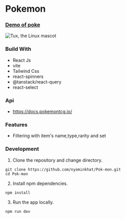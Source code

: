 # Pokemon


### [Demo of poke](https://poke-show.netlify.app/)

![Tux, the Linux mascot](https://res.cloudinary.com/nyominkhat/image/upload/v1680484113/FireShot_Capture_002_-_Vite_React_-_127.0.0.1_k7gqa0.png)

### Build With

- React Js
- vite
- Tailwind Css
- react-spinners
- @tanstack/react-query
- react-select

### Api

- https://docs.pokemontcg.io/

### Features

- Filtering with item's name,type,rarity and set

### Development

1. Clone the repository and change directory.
```
git clone https://github.com/nyominkhat/Pok-mon.git
cd Pok-mon 
```

2. Install npm dependencies.
```
npm install
```

3. Run the app locally.
```
npm run dev
```






